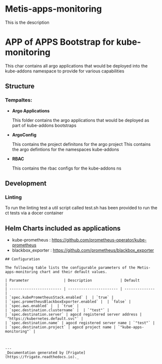 
Metis-apps-monitoring
===========

This is the description


# APP of APPS Bootstrap for kube-monitoring

This char contains all argo applications that would be deployed into the kube-addons namespace to provide for various
capabilities

## Structure

### **Tempaltes:**


- **Argo Applications**

    This folder contains the argo applications that would be deployed as part of kube-addons bootstraps

- **ArgoConfig**

    This contains the project definitons  for the argo project
    This  contains the argo defintions for the namespaces kube-addons

- **RBAC**

    This contains the rbac configs for the kube-addons ns

## Development
### Linting
To run the linting test a util script called test.sh has been provided to run the ct tests via a docer container

## Helm Charts included as applications
 - kube-prometheus   : https://github.com/prometheus-operator/kube-prometheus
 - blackbox_exporter   : https://github.com/prometheus/blackbox_exporter



```
## Configuration

The following table lists the configurable parameters of the Metis-apps-monitoring chart and their default values.

| Parameter                | Description             | Default        |
| ------------------------ | ----------------------- | -------------- |
| `spec.kubePrometheusStack.enabled` |  | `true` |
| `spec.prometheusBlackboxExporter.enabled` |  | `false` |
| `spec.aws.enabled` |  | `true` |
| `spec.destination.clustername` |  | `"test"` |
| `spec.destination.server` | agocd registered server address | `"https://kubernetes.default.svc"` |
| `spec.destination.name` | agocd registered server name | `"test"` |
| `spec.destination.project` | agocd project name | `"kube-apps-monitoring"` |



---
_Documentation generated by [Frigate](https://frigate.readthedocs.io)._


